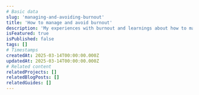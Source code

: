 ```yaml
---
# Basic data
slug: 'managing-and-avoiding-burnout'
title: 'How to manage and avoid burnout'
description: 'My experiences with burnout and learnings about how to manage and prevent it.'
isFeatured: true
isPublished: false
tags: []
# Timestamps
createdAt: 2025-03-14T00:00:00.000Z
updatedAt: 2025-03-14T00:00:00.000Z
# Related content
relatedProjects: []
relatedBlogPosts: []
relatedGuides: []
---
```

